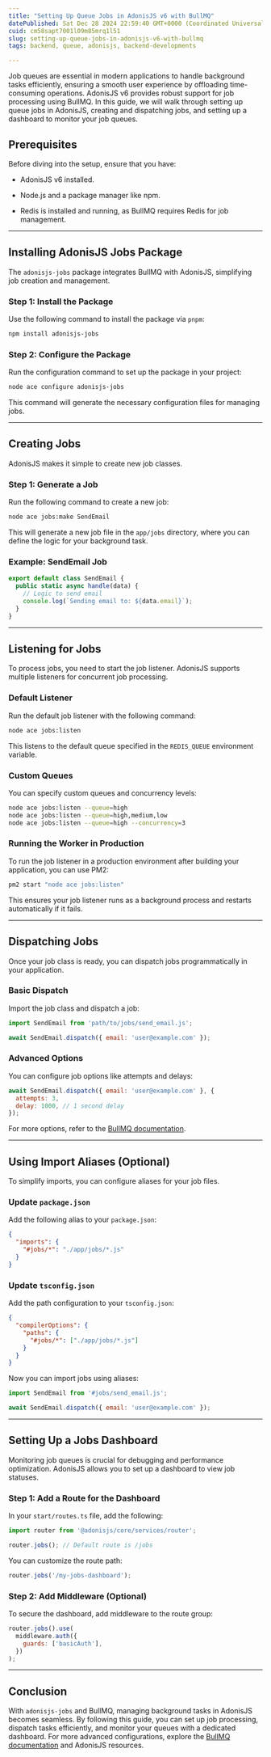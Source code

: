 ```yaml
---
title: "Setting Up Queue Jobs in AdonisJS v6 with BullMQ"
datePublished: Sat Dec 28 2024 22:59:40 GMT+0000 (Coordinated Universal Time)
cuid: cm58sapt7001l09m85mrq1l51
slug: setting-up-queue-jobs-in-adonisjs-v6-with-bullmq
tags: backend, queue, adonisjs, backend-developments

---
```


Job queues are essential in modern applications to handle background tasks efficiently, ensuring a smooth user experience by offloading time-consuming operations. AdonisJS v6 provides robust support for job processing using BullMQ. In this guide, we will walk through setting up queue jobs in AdonisJS, creating and dispatching jobs, and setting up a dashboard to monitor your job queues.

## Prerequisites

Before diving into the setup, ensure that you have:

* AdonisJS v6 installed.
    
* Node.js and a package manager like npm.
    
* Redis is installed and running, as BullMQ requires Redis for job management.
    

---

## Installing AdonisJS Jobs Package

The `adonisjs-jobs` package integrates BullMQ with AdonisJS, simplifying job creation and management.

### Step 1: Install the Package

Use the following command to install the package via `pnpm`:

```bash
npm install adonisjs-jobs
```

### Step 2: Configure the Package

Run the configuration command to set up the package in your project:

```bash
node ace configure adonisjs-jobs
```

This command will generate the necessary configuration files for managing jobs.

---

## Creating Jobs

AdonisJS makes it simple to create new job classes.

### Step 1: Generate a Job

Run the following command to create a new job:

```bash
node ace jobs:make SendEmail
```

This will generate a new job file in the `app/jobs` directory, where you can define the logic for your background task.

### Example: SendEmail Job

```javascript
export default class SendEmail {
  public static async handle(data) {
    // Logic to send email
    console.log(`Sending email to: ${data.email}`);
  }
}
```

---

## Listening for Jobs

To process jobs, you need to start the job listener. AdonisJS supports multiple listeners for concurrent job processing.

### Default Listener

Run the default job listener with the following command:

```bash
node ace jobs:listen
```

This listens to the default queue specified in the `REDIS_QUEUE` environment variable.

### Custom Queues

You can specify custom queues and concurrency levels:

```bash
node ace jobs:listen --queue=high
node ace jobs:listen --queue=high,medium,low
node ace jobs:listen --queue=high --concurrency=3
```

### Running the Worker in Production

To run the job listener in a production environment after building your application, you can use PM2:

```bash
pm2 start "node ace jobs:listen"
```

This ensures your job listener runs as a background process and restarts automatically if it fails.

---

## Dispatching Jobs

Once your job class is ready, you can dispatch jobs programmatically in your application.

### Basic Dispatch

Import the job class and dispatch a job:

```javascript
import SendEmail from 'path/to/jobs/send_email.js';

await SendEmail.dispatch({ email: 'user@example.com' });
```

### Advanced Options

You can configure job options like attempts and delays:

```javascript
await SendEmail.dispatch({ email: 'user@example.com' }, {
  attempts: 3,
  delay: 1000, // 1 second delay
});
```

For more options, refer to the [BullMQ documentation](https://docs.bullmq.io/).

---

## Using Import Aliases (Optional)

To simplify imports, you can configure aliases for your job files.

### Update `package.json`

Add the following alias to your `package.json`:

```json
{
  "imports": {
    "#jobs/*": "./app/jobs/*.js"
  }
}
```

### Update `tsconfig.json`

Add the path configuration to your `tsconfig.json`:

```json
{
  "compilerOptions": {
    "paths": {
      "#jobs/*": ["./app/jobs/*.js"]
    }
  }
}
```

Now you can import jobs using aliases:

```javascript
import SendEmail from '#jobs/send_email.js';

await SendEmail.dispatch({ email: 'user@example.com' });
```

---

## Setting Up a Jobs Dashboard

Monitoring job queues is crucial for debugging and performance optimization. AdonisJS allows you to set up a dashboard to view job statuses.

### Step 1: Add a Route for the Dashboard

In your `start/routes.ts` file, add the following:

```javascript
import router from '@adonisjs/core/services/router';

router.jobs(); // Default route is /jobs
```

You can customize the route path:

```javascript
router.jobs('/my-jobs-dashboard');
```

### Step 2: Add Middleware (Optional)

To secure the dashboard, add middleware to the route group:

```javascript
router.jobs().use(
  middleware.auth({
    guards: ['basicAuth'],
  })
);
```

---

## Conclusion

With `adonisjs-jobs` and BullMQ, managing background tasks in AdonisJS becomes seamless. By following this guide, you can set up job processing, dispatch tasks efficiently, and monitor your queues with a dedicated dashboard. For more advanced configurations, explore the [BullMQ documentation](https://docs.bullmq.io/) and AdonisJS resources.